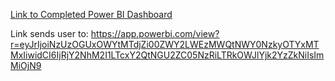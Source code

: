 [Link to Completed Power BI Dashboard](https://app.powerbi.com/view?r=eyJrIjoiNzUzOGUxOWYtMTdjZi00ZWY2LWEzMWQtNWY0NzkyOTYxMTMxIiwidCI6IjRjY2NhM2I1LTcxY2QtNGU2ZC05NzRiLTRkOWJlYjk2YzZkNiIsImMiOjN9)

Link sends user to: https://app.powerbi.com/view?r=eyJrIjoiNzUzOGUxOWYtMTdjZi00ZWY2LWEzMWQtNWY0NzkyOTYxMTMxIiwidCI6IjRjY2NhM2I1LTcxY2QtNGU2ZC05NzRiLTRkOWJlYjk2YzZkNiIsImMiOjN9
